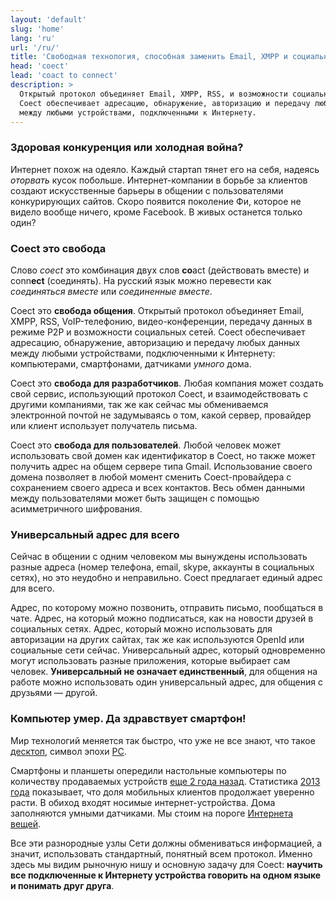 ```yaml
---
layout: 'default'
slug: 'home'
lang: 'ru'
url: '/ru/'
title: 'Свободная технология, способная заменить Email, XMPP и социальные сети'
head: 'coect'
lead: 'coact to connect'
description: >
  Открытый протокол объединяет Email, XMPP, RSS, и возможности социальных сетей.
  Coect обеспечивает адресацию, обнаружение, авторизацию и передачу любых данных
  между любыми устройствами, подключенными к Интернету.
---
```


### Здоровая конкуренция или холодная война?

Интернет похож на одеяло. Каждый стартап тянет его на себя, надеясь _оторвать_
кусок побольше. Интернет-компании в борьбе за клиентов создают искусственные
барьеры в общении с пользователями конкурирующих сайтов. Скоро появится
поколение Фи, которое не видело вообще ничего, кроме Facebook. В живых останется
только один?

### Coect это свобода

Слово _сoect_ это комбинация двух слов **co**act (действовать вместе) и conn**ect**
(соединять). На русский язык можно перевести как _соединяться вместе_ или _соединенные вместе_.

Coect это **свобода общения**. Открытый протокол объединяет Email, XMPP, RSS,
VoIP-телефонию, видео-конференции, передачу данных в режиме P2P и возможности
социальных сетей. Coect обеспечивает адресацию, обнаружение, авторизацию и
передачу любых данных между любыми устройствами, подключенными к Интернету:
компьютерами, смартфонами, датчиками _умного_ дома.

Coect это **свобода для разработчиков**. Любая компания может создать свой
сервис, использующий протокол Coect, и взаимодействовать с другими компаниями, так же как сейчас мы обмениваемся
электронной почтой не задумываясь о том, какой сервер, провайдер или клиент использует получатель письма.

Coect это **свобода для пользователей**. Любой человек может использовать свой домен как идентификатор в Coect, но
также может получить адрес на общем сервере типа Gmail. Использование своего
домена позволяет в любой момент сменить Coect-провайдера с сохранением своего адреса и всех
контактов. Весь обмен данными между пользователями может быть защищен с помощью
асимметричного шифрования.

### Универсальный адрес для всего

Сейчас в общении с одним человеком мы вынуждены использовать разные адреса
(номер телефона, email, skype, аккаунты в социальных сетях), но это неудобно и
неправильно. Coect предлагает единый адрес для всего.

Адрес, по которому можно позвонить, отправить письмо, пообщаться в чате. Адрес,
на который можно подписаться, как на новости друзей в социальных сетях. Адрес,
который можно использовать для авторизации на других сайтах, так же как
используются OpenId или социальные сети сейчас. Универсальный адрес, который
одновремeнно могут использовать разные приложения, которые выбирает сам человек.
**Универсальный не означает единственный**, для общения на работе можно
использовать один универсальный адрес, для общения с друзьями&nbsp;&mdash;
другой.


### Компьютер умер. Да здравствует смартфон!

Мир технологий меняется так быстро, что уже не все знают, что такое
[десктоп](http://ru.wikipedia.org/wiki/%D0%94%D0%B5%D1%81%D0%BA%D1%82%D0%BE%D0%BF),
символ эпохи [PC](http://en.wikipedia.org/wiki/Personal_computer).

Смартфоны и планшеты опередили настольные компьютеры по
количеству продаваемых устройств [еще 2 года
назад](http://www.asymco.com/2012/01/17/the-rise-and-fall-of-personal-computing/).
Статистика [2013 года](http://www.kpcb.com/insights/2013-internet-trends) показывает, что доля
мобильных клиентов продолжает уверенно расти. В обиход входят носимые
интернет-устройства. Дома заполняются умными датчиками. Мы стоим на пороге [Интернета вещей](http://ru.wikipedia.org/wiki/%D0%98%D0%BD%D1%82%D0%B5%D1%80%D0%BD%D0%B5%D1%82_%D0%B2%D0%B5%D1%89%D0%B5%D0%B9).

Все эти разнородные узлы Сети должны обмениваться информацией, а
значит, использовать стандартный, понятный всем протокол. Именно здесь мы видим рыночную
нишу и основную задачу для Coect: **научить все подключенные к Интернету
устройства говорить на одном языке и понимать друг друга**.


